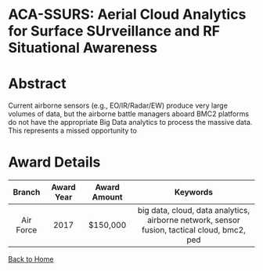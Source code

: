 
ACA-SSURS: Aerial Cloud Analytics for Surface SUrveillance and RF Situational Awareness
=======================================================================================

# Abstract


Current airborne sensors (e.g., EO/IR/Radar/EW) produce very large volumes of data, but the airborne battle managers aboard BMC2 platforms do not have the appropriate Big Data analytics to process the massive data. This represents a missed opportunity to  

# Award Details

|Branch|Award Year|Award Amount|Keywords|
| :---: | :---: | :---: | :---: |
|Air Force|2017|$150,000|big data, cloud, data analytics, airborne network, sensor fusion, tactical cloud, bmc2, ped|
  
  


[Back to Home](https://github.com/chrischow/dod_sbir_awards/DJ/#1383)